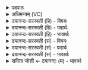 <details><summary>पदपाठः</summary>

आ॒ति॒थ्य॒रू॒पमित्या॑तिथ्यऽरू॒पम्। मास॑रम्। म॒हा॒वी॒रस्येति॑ महाऽवी॒रस्य॑। न॒ग्नहुः॑। रू॒पम्। उ॒प॒सदा॒मित्यु॑प॒ऽसदा॑म्। ए॒तत्। ति॒स्रः। रात्रीः॑। सुरा॑। आसु॒तेत्याऽसु॑ता। १४।
</details>

<details><summary>अधिमन्त्रम् (VC)</summary>

- आतिथ्यादयो लिङ्गोक्ता देवताः
- हैमवर्चिर्ऋषिः
- अनुष्टुप्
- गान्धारः
</details>

<details><summary>दयानन्द-सरस्वती (हि) - विषयः</summary>

कैसे जन कीर्तिवाले होते हैं, यह विषय अगले मन्त्र में कहा है ॥
</details>

<details><summary>दयानन्द-सरस्वती (हि) - पदार्थः</summary>

पदार्थान्वयभाषाः -  हे मनुष्यो ! जो (मासरम्) जिससे अतिथिजन महीनों में रमण करते हैं, ऐसे (आतिथ्यरूपम्) अतिथियों का होना वा उनका सत्काररूप कर्म वा (महावीरस्य) बड़े वीर पुरुष का (नग्नहुः) जो नग्न अकिञ्चनों का धारण करता है, वह (रूपम्) रूप वा (उपसदाम्) गृहस्थादि के समीप में भोजनादि के अर्थ ठहरनेहारे अतिथियों का (तिस्रः) तीन (रात्रीः) रात्रियों में निवास कराना (एतत्) यह रूप वा (सुरा) सोमरस (आसुता) सब ओर से सिद्ध की हुई क्रिया है, उन सब का तुम लोग ग्रहण करो ॥१४ ॥
</details>

<details><summary>दयानन्द-सरस्वती (हि) - भावार्थः</summary>

भावार्थभाषाः -  जो मनुष्य धार्मिक, विद्वान् अतिथियों का सत्कार, सङ्ग और उपदेशों को और वीरों को मान्य तथा द्ररिद्रों को वस्त्रादि दान, अपने भृत्यों को निवास देना और सोमरस की सिद्धि को सदा करते हैं, वे कीर्तिमान् होते हैं ॥१४ ॥
</details>

<details><summary>दयानन्द-सरस्वती (सं) - विषयः</summary>

कीदृशा जना यशस्विनो भवन्तीत्याह ॥
</details>

<details><summary>दयानन्द-सरस्वती (सं) - पदार्थः</summary>

पदार्थान्वयभाषाः -  हे मनुष्याः ! यानि मासरमातिथ्यरूपं महावीरस्य नग्नहू रूपमुपसदां तिस्रो रात्रीर्निवासनमेतद् रूपं सुता सुराऽऽसुता च सन्ति, तानि यूयं गृह्णीत ॥१४ ॥
</details>

<details><summary>दयानन्द-सरस्वती (सं) - भावार्थः</summary>

भावार्थभाषाः -  ये मनुष्या धार्मिकाणां विदुषामतिथीनां सत्कारसङ्गोपदेशान् वीराणां च मान्यं दरिद्रेभ्यो वस्त्रादिदानं स्वभृत्यानामुत्तमं निवासदानं सोमरससिद्धिं च सततं कुर्वन्ति, ते यशस्विनो जायन्ते ॥१४ ॥
</details>

<details><summary>सविता जोशी ← दयानन्दः (म) - भावार्थः</summary>

भावार्थभाषाः -  जी माणसे धार्मिक विद्वान अतिथींचा सत्कार करतात. त्यांची संगत धरतात, त्यांच्या उपदेशांना आणि वीरांना मान्यता देतात, तसेच दरिद्री लोकांना वस्र वगैरेंचे दान करून आपल्या नोकरांच्या निवासस्थानांची सोय करतात, सोमरसाची सिद्धी प्राप्त करून घेतात, त्यांना कीर्ती प्राप्त होते.
</details>